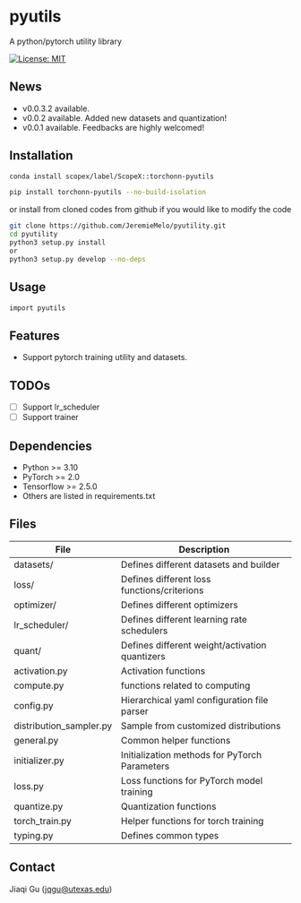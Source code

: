 <!--
 * @Date: 2024-06-16 13:06:59
 * @LastEditors: Jiaqi Gu && jiaqigu@asu.edu
 * @LastEditTime: 2024-06-17 02:43:28
 * @FilePath: /pyutility/README.md
-->
# pyutils
A python/pytorch utility library

[![License: MIT](https://img.shields.io/badge/License-MIT-yellow.svg)](https://opensource.org/licenses/MIT)

## News
- v0.0.3.2 available.
- v0.0.2 available. Added new datasets and quantization!
- v0.0.1 available. Feedbacks are highly welcomed!

## Installation
```bash
conda install scopex/label/ScopeX::torchonn-pyutils
```
```bash
pip install torchonn-pyutils --no-build-isolation
```
or install from cloned codes from github if you would like to modify the code
```bash
git clone https://github.com/JeremieMelo/pyutility.git
cd pyutility
python3 setup.py install
or
python3 setup.py develop --no-deps
```

## Usage
```bash
import pyutils
```

## Features
- Support pytorch training utility and datasets.

## TODOs
- [ ] Support lr_scheduler
- [ ] Support trainer

## Dependencies
- Python >= 3.10
- PyTorch >= 2.0
- Tensorflow >= 2.5.0
- Others are listed in requirements.txt


## Files
| File      | Description |
| ----------- | ----------- |
| datasets/ | Defines different datasets and builder |
| loss/ | Defines different loss functions/criterions |
| optimizer/ | Defines different optimizers |
| lr_scheduler/ | Defines different learning rate schedulers |
| quant/ | Defines different weight/activation quantizers |
| activation.py      | Activation functions |
| compute.py   | functions related to computing |
| config.py   | Hierarchical yaml configuration file parser |
| distribution_sampler.py   | Sample from customized distributions |
| general.py   | Common helper functions |
| initializer.py   | Initialization methods for PyTorch Parameters |
| loss.py   | Loss functions for PyTorch model training |
| quantize.py   | Quantization functions |
| torch_train.py   | Helper functions for torch training |
| typing.py | Defines common types |


## Contact
Jiaqi Gu (jqgu@utexas.edu)
